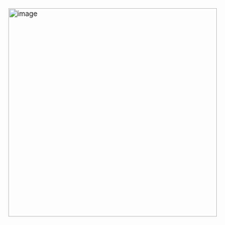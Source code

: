 <img width="418" alt="image" src="https://user-images.githubusercontent.com/117038006/213782417-e9f05516-a6d2-48b1-9974-35aa9a29ddd4.png">
